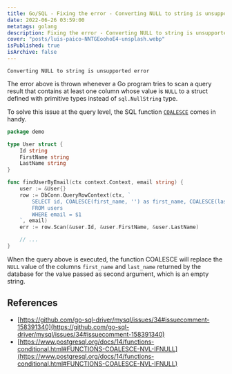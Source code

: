 ```yaml
---
title: Go/SQL - Fixing the error - Converting NULL to string is unsupported error
date: 2022-06-26 03:59:00
metatags: golang
description: Fixing the error - Converting NULL to string is unsupported error; thrown when querying a nullable field in Go.
cover: "posts/luis-paico-NNTGEoohoE4-unsplash.webp"
isPublished: true
isArchive: false
---
```


```
Converting NULL to string is unsupported error
```

The error above is thrown whenever a Go program tries to scan a query result that contains at least one column whose value is `NULL` to a struct defined with primitive types instead of `sql.NullString` type.

To solve this issue at the query level, the SQL function [`COALESCE`](https://www.postgresql.org/docs/14/functions-conditional.html#FUNCTIONS-COALESCE-NVL-IFNULL) comes in handy.

```go
package demo

type User struct {
    Id string
    FirstName string
    LastName string
}

func findUserByEmail(ctx context.Context, email string) {
    user := &User{}
	row := DbConn.QueryRowContext(ctx, `
		SELECT id, COALESCE(first_name, '') as first_name, COALESCE(last_name, '') as last_name
		FROM users
		WHERE email = $1
	`, email)
	err := row.Scan(&user.Id, &user.FirstName, &user.LastName)

    // ...
}
```

When the query above is executed, the function COALESCE will replace the `NULL` value of the columns `first_name` and `last_name` returned by the database for the value passed as second argument, which is an empty string.

## References

- [https://github.com/go-sql-driver/mysql/issues/34#issuecomment-158391340](https://github.com/go-sql-driver/mysql/issues/34#issuecomment-158391340)
- [https://www.postgresql.org/docs/14/functions-conditional.html#FUNCTIONS-COALESCE-NVL-IFNULL](https://www.postgresql.org/docs/14/functions-conditional.html#FUNCTIONS-COALESCE-NVL-IFNULL)
